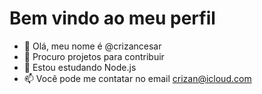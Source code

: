 # Bem vindo ao meu perfil

- 👋 Olá, meu nome é @crizancesar
- 👀 Procuro projetos para contribuir
- 🌱 Estou estudando Node.js
- 📫 Você pode me contatar no email crizan@icloud.com


